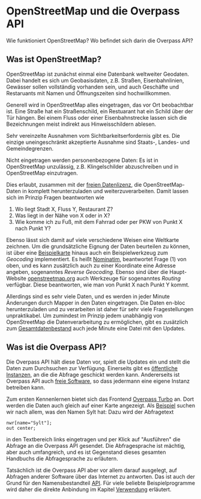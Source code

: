 OpenStreetMap und die Overpass API
==================================

Wie funktioniert OpenStreetMap?
Wo befindet sich darin die Overpass API?

## Was ist OpenStreetMap?

OpenStreetMap ist zunächst einmal eine Datenbank weltweiter Geodaten.
Dabei handelt es sich um Geobasisdaten,
z.B. Straßen, Eisenbahnlinien, Gewässer sollen vollständig vorhanden sein,
und auch Geschäfte und Restaruants mit Namen und Öffnungszeiten sind hochwillkommen.

Generell wird in OpenStreetMap alles eingetragen,
das vor Ort beobachtbar ist.
Eine Straße hat ein Straßenschild, ein Restuarant hat ein Schild über der Tür hängen.
Bei einem Fluss oder einer Eisenbahnstrecke lassen sich die Bezeichnungen meist indirekt aus Hinweisschildern ablesen.

Sehr vereinzelte Ausnahmen vom Sichtbarkeitserfordernis gibt es.
Die einzige uneingeschränkt akzeptierte Ausnahme sind Staats-, Landes- und Gemeindegrenzen.

Nicht eingetragen werden personenbezogene Daten:
Es ist in OpenStreetMap unzulässig,
z.B. Klingelschilder abzuschreiben und in OpenStreetMap einzutragen.

Dies erlaubt, zusammen mit der [freien Datenlizenz](https://wiki.osmfoundation.org/wiki/Licence),
die OpenStreetMap-Daten in komplett herunterzuladen und weiterzuverarbeiten.
Damit lassen sich im Prinzip Fragen beantworten wie

1. Wo liegt Stadt X, Fluss Y, Restaurant Z?
1. Was liegt in der Nähe von X oder in X?
1. Wie komme ich zu Fuß, mit dem Fahrrad oder per PKW von Punkt X nach Punkt Y?

Ebenso lässt sich damit auf viele verschiedene Weisen eine Weltkarte zeichnen.
Um die grundsätzliche Eignung der Daten beurteilen zu können,
ist über eine [Beispielkarte](https://openstreetmap.org) hinaus auch ein Beispielwerkzeug zum _Geocoding_ implementiert.
Es heißt [Nominatim](https://wiki.openstreetmap.org/wiki/Nominatim), beantwortet Frage (1) von oben,
und es kann zusätzlich auch zu einer Koordinate eine Adresse angeben, sogenanntes _Reverse Geocoding_.
Ebenso sind über die Haupt-Website [openstreetmap.org](https://openstreetmap.org/) auch Werkzeuge für sogenanntes _Routing_ verfügbar.
Diese beantworten, wie man von Punkt X nach Punkt Y kommt.

Allerdings sind es sehr viele Daten,
und es werden in jeder Minute Änderungen durch Mapper in den Daten eingetragen.
Die Daten en-bloc herunterzuladen und zu verarbeiten ist daher für sehr viele Fragestellungen unpraktikabel.
Um zumindest im Prinzip jedem unabhängig von OpenStreetMap die Datenverarbeitung zu ermöglichen,
gibt es zusätzlich zum [Gesamtdatenbestand](https://planet.openstreetmap.org/) auch jede Minute eine Datei mit den Updates.

## Was ist die Overpass API?

Die Overpass API hält diese Daten vor, spielt die Updates ein
und stellt die Daten zum Durchsuchen zur Verfügung.
Einerseits gibt es [öffentliche Instanzen](https://wiki.openstreetmap.org/wiki/Overpass_API#Public_Overpass_API_instances), an die die Abfrage geschickt werden kann.
Andererseits ist Overpass API auch [freie Software](https://github.com/drolbr/Overpass-API),
so dass jedermann eine eigene Instanz betreiben kann.

Zum ersten Kennenlernen bietet sich das Frontend [Overpass Turbo](https://overpass-turbo.eu) an.
Dort werden die Daten auch gleich auf einer Karte angezeigt.
Als [Beispiel](https://overpass-turbo.eu/?lat=0.0&lon=0.0&zoom=2&Q=nwr%5Bname%3D%22Sylt%22%5D%3B%0Aout%20center%3B) suchen wir nach allem, was den Namen Sylt hat:
Dazu wird der Abfragetext

    nwr[name="Sylt"];
    out center;

in den Textbereich links eingetragen und per Klick auf "Ausführen" die Abfrage an die Overpass API gesendet.
Die Abfragesprache ist mächtig, aber auch umfangreich,
und es ist Gegenstand dieses gesamten Handbuchs die Abfragesprache zu erläutern.

Tatsächlich ist die Overpass API aber vor allem darauf ausgelegt,
auf Abfragen anderer Software über das Internet zu antworten.
Das ist auch der Grund für den Namensbestandteil [API](https://de.wikipedia.org/wiki/Programmierschnittstelle).
Für viele beliebte Beispielprogramme wird daher die direkte Anbindung im Kapitel [Verwendung](../targets/index.md) erläutert.
